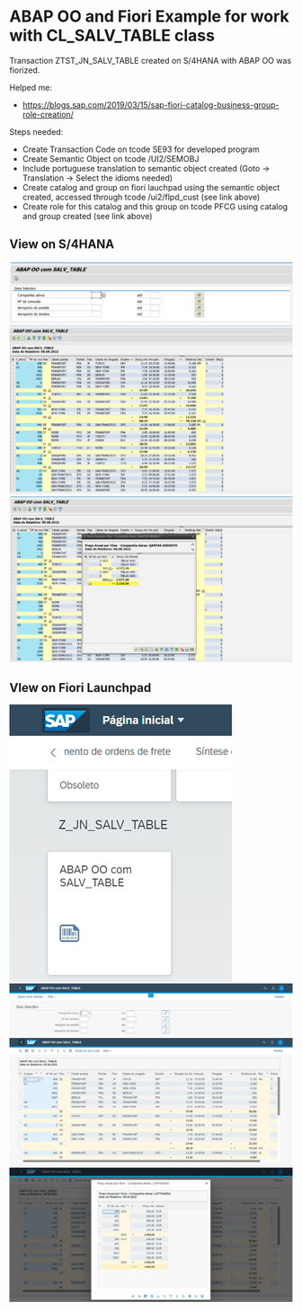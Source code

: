 # ABAP OO and Fiori Example for work with CL_SALV_TABLE class

Transaction ZTST_JN_SALV_TABLE created on S/4HANA with ABAP OO was fiorized.

Helped me:
 - https://blogs.sap.com/2019/03/15/sap-fiori-catalog-business-group-role-creation/

Steps needed:
 - Create Transaction Code on tcode SE93 for developed program 
 - Create Semantic Object on tcode /UI2/SEMOBJ
 - Include portuguese translation to semantic object created (Goto -> Translation -> Select the idioms needed)
 - Create catalog and group on fiori lauchpad using the semantic object created, accessed through tcode /ui2/flpd_cust (see link above)
 - Create role for this catalog and this group on tcode PFCG using catalog and group created (see link above) 

## View on S/4HANA

![view-on-s4](view-on-s4-1.png?raw=true)
![view-on-s4](view-on-s4-2.png?raw=true)
![view-on-s4](view-on-s4-3.png?raw=true)

## VIew on Fiori Launchpad

![view-on-lp](view-on-lp1.png?raw=true)
![view-on-lp](view-on-lp2.png?raw=true)
![view-on-lp](view-on-lp3.png?raw=true)
![view-on-lp](view-on-lp4.png?raw=true)
